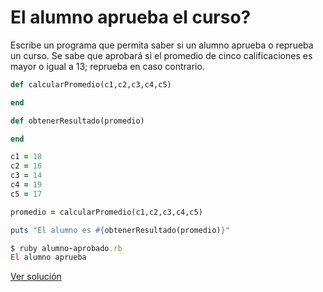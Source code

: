 # El alumno aprueba el curso?

Escribe un programa que permita saber si un alumno aprueba o reprueba un curso. Se sabe que aprobará si el promedio de cinco calificaciones es mayor o igual a 13; reprueba en caso contrario.


```ruby
def calcularPromedio(c1,c2,c3,c4,c5)

end

def obtenerResultado(promedio)

end

c1 = 18
c2 = 16
c3 = 14
c4 = 19
c5 = 17

promedio = calcularPromedio(c1,c2,c3,c4,c5)

puts "El alumno es #{obtenerResultado(promedio)}"
```

```ruby
$ ruby alumno-aprobado.rb
El alumno aprueba
```

[Ver solución](./../../soluciones/fundamentos/condicionales/alumno-aprobado.rb)
